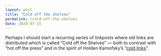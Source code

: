 ```yaml
---
layout: post
title: "Cold off the shelves"
permalink: /cold-off-the-shelves
date: 2024-07-15
---
```


Perhaps I should start a recurring series of linkposts where old links are distributed which is called “Cold off the Shelves” — both to contrast with “hot off the press” and in the spirit of Holden Karnofsky’s “[cold links](https://www.cold-takes.com/give-sports-a-chance/)”.